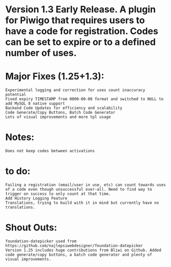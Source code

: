 # Version 1.3 Early Release. A plugin for Piwigo that requires users to have a code for registration. Codes can be set to expire or to a defined number of uses.
# Major Fixes (1.25+1.3):
    Experimental logging and correction for uses count inaccuracy potential
    Fixed expiry TIMESTAMP from 0000-00-00 format and switched to NULL to add MySQL 8 native support
    Backend Code Updates for efficiency and scalability
    Code Generate/Copy Buttons, Batch Code Generator
    Lots of visual improvements and more tpl usage
# Notes:
    Does not keep codes between activations
# to do:
    Failing a registration (email/user in use, etc) can count towards uses of a code even though unsuccessful over-all. Need to find way to trigger on success to only count at that time.
    Add History Logging Feature
    Translations, trying to build with it in mind but currently have no translations.
# Shout Outs:
    foundation-datepicker used from https://github.com/najlepsiwebdesigner/foundation-datepicker
    Version 1.25 includes huge contributions from Bliwi on Github. Added code generate/copy buttons, a batch code generator and plenty of visual improvements.
